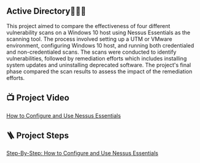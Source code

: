 <h2>Active Directory👨🏾‍💻 </h2>


 
This project aimed to compare the effectiveness of four different vulnerability scans on a Windows 10 host using Nessus Essentials as the scanning tool. The process involved setting up a UTM or VMware environment, configuring Windows 10 host, and running both credentialed and non-credentialed scans. The scans were conducted to identify vulnerabilities, followed by remediation efforts which includes installing system updates and uninstalling deprecated software. The project's final phase compared the scan results to assess the impact of the remediation efforts.

<h2>📺 Project Video</h2>

[How to Configure and Use Nessus Essentials](https://youtu.be/3OgfwAJQeE4)


<h2>🪜 Project Steps</h2>

[Step-By-Step: How to Configure and Use Nessus Essentials](https://github.com/OumarWane/Nessus-Scanner-Project/blob/main/Project%20Steps.pdf)

